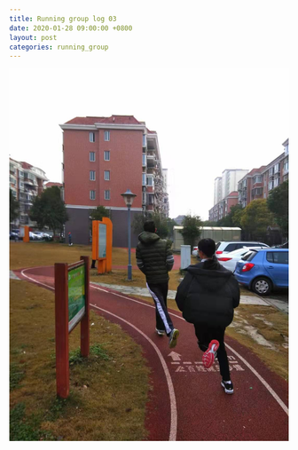 ```yaml
---
title: Running group log 03
date: 2020-01-28 09:00:00 +0800
layout: post
categories: running_group
---
```


![010](010.jpg)
